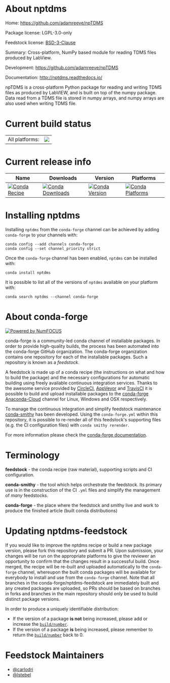 About nptdms
============

Home: https://github.com/adamreeve/npTDMS

Package license: LGPL-3.0-only

Feedstock license: [BSD-3-Clause](https://github.com/conda-forge/nptdms-feedstock/blob/master/LICENSE.txt)

Summary: Cross-platform, NumPy based module for reading TDMS files produced by LabView.

Development: https://github.com/adamreeve/npTDMS

Documentation: http://nptdms.readthedocs.io/

npTDMS is a cross-platform Python package for reading and writing TDMS
files as produced by LabVIEW, and is built on top of the numpy package.
Data read from a TDMS file is stored in numpy arrays, and numpy arrays are
also used when writing TDMS file.


Current build status
====================


<table><tr><td>All platforms:</td>
    <td>
      <a href="https://dev.azure.com/conda-forge/feedstock-builds/_build/latest?definitionId=5428&branchName=master">
        <img src="https://dev.azure.com/conda-forge/feedstock-builds/_apis/build/status/nptdms-feedstock?branchName=master">
      </a>
    </td>
  </tr>
</table>

Current release info
====================

| Name | Downloads | Version | Platforms |
| --- | --- | --- | --- |
| [![Conda Recipe](https://img.shields.io/badge/recipe-nptdms-green.svg)](https://anaconda.org/conda-forge/nptdms) | [![Conda Downloads](https://img.shields.io/conda/dn/conda-forge/nptdms.svg)](https://anaconda.org/conda-forge/nptdms) | [![Conda Version](https://img.shields.io/conda/vn/conda-forge/nptdms.svg)](https://anaconda.org/conda-forge/nptdms) | [![Conda Platforms](https://img.shields.io/conda/pn/conda-forge/nptdms.svg)](https://anaconda.org/conda-forge/nptdms) |

Installing nptdms
=================

Installing `nptdms` from the `conda-forge` channel can be achieved by adding `conda-forge` to your channels with:

```
conda config --add channels conda-forge
conda config --set channel_priority strict
```

Once the `conda-forge` channel has been enabled, `nptdms` can be installed with:

```
conda install nptdms
```

It is possible to list all of the versions of `nptdms` available on your platform with:

```
conda search nptdms --channel conda-forge
```


About conda-forge
=================

[![Powered by NumFOCUS](https://img.shields.io/badge/powered%20by-NumFOCUS-orange.svg?style=flat&colorA=E1523D&colorB=007D8A)](http://numfocus.org)

conda-forge is a community-led conda channel of installable packages.
In order to provide high-quality builds, the process has been automated into the
conda-forge GitHub organization. The conda-forge organization contains one repository
for each of the installable packages. Such a repository is known as a *feedstock*.

A feedstock is made up of a conda recipe (the instructions on what and how to build
the package) and the necessary configurations for automatic building using freely
available continuous integration services. Thanks to the awesome service provided by
[CircleCI](https://circleci.com/), [AppVeyor](https://www.appveyor.com/)
and [TravisCI](https://travis-ci.com/) it is possible to build and upload installable
packages to the [conda-forge](https://anaconda.org/conda-forge)
[Anaconda-Cloud](https://anaconda.org/) channel for Linux, Windows and OSX respectively.

To manage the continuous integration and simplify feedstock maintenance
[conda-smithy](https://github.com/conda-forge/conda-smithy) has been developed.
Using the ``conda-forge.yml`` within this repository, it is possible to re-render all of
this feedstock's supporting files (e.g. the CI configuration files) with ``conda smithy rerender``.

For more information please check the [conda-forge documentation](https://conda-forge.org/docs/).

Terminology
===========

**feedstock** - the conda recipe (raw material), supporting scripts and CI configuration.

**conda-smithy** - the tool which helps orchestrate the feedstock.
                   Its primary use is in the construction of the CI ``.yml`` files
                   and simplify the management of *many* feedstocks.

**conda-forge** - the place where the feedstock and smithy live and work to
                  produce the finished article (built conda distributions)


Updating nptdms-feedstock
=========================

If you would like to improve the nptdms recipe or build a new
package version, please fork this repository and submit a PR. Upon submission,
your changes will be run on the appropriate platforms to give the reviewer an
opportunity to confirm that the changes result in a successful build. Once
merged, the recipe will be re-built and uploaded automatically to the
`conda-forge` channel, whereupon the built conda packages will be available for
everybody to install and use from the `conda-forge` channel.
Note that all branches in the conda-forge/nptdms-feedstock are
immediately built and any created packages are uploaded, so PRs should be based
on branches in forks and branches in the main repository should only be used to
build distinct package versions.

In order to produce a uniquely identifiable distribution:
 * If the version of a package **is not** being increased, please add or increase
   the [``build/number``](https://docs.conda.io/projects/conda-build/en/latest/resources/define-metadata.html#build-number-and-string).
 * If the version of a package **is** being increased, please remember to return
   the [``build/number``](https://docs.conda.io/projects/conda-build/en/latest/resources/define-metadata.html#build-number-and-string)
   back to 0.

Feedstock Maintainers
=====================

* [@carlodri](https://github.com/carlodri/)
* [@lstebel](https://github.com/lstebel/)

